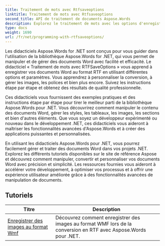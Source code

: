 ```yaml
---
title: Traitement de mots avec Rtfsaveoptions
linktitle: Traitement de mots avec Rtfsaveoptions
second_title: API de traitement de documents Aspose.Words
description: Explorez le traitement de mots avec les options d'enregistrement RTF dans Aspose.Words for .NET. Découvrez comment enregistrer et personnaliser des documents RTF avec des didacticiels pas à pas et des exemples de code C#.
type: docs
weight: 1690
url: /fr/net/programming-with-rtfsaveoptions/
---
```

Les didacticiels Aspose.Words for .NET sont conçus pour vous guider dans l'utilisation de la bibliothèque Aspose.Words for .NET, qui vous permet de manipuler et de gérer des documents Word avec facilité et efficacité. Le didacticiel « Traitement de mots avec RTFSaveOptions » vous apprend à enregistrer vos documents Word au format RTF en utilisant différentes options et paramètres. Vous apprendrez à personnaliser la conversion, à gérer les images, les polices et bien plus encore. Suivez les instructions étape par étape et obtenez des résultats de qualité professionnelle.

Ces didacticiels vous fournissent des exemples pratiques et des instructions étape par étape pour tirer le meilleur parti de la bibliothèque Aspose.Words pour .NET. Vous découvrirez comment manipuler le contenu des documents Word, gérer les styles, les tableaux, les images, les sections et bien d'autres éléments. Que vous soyez un développeur expérimenté ou nouveau dans le développement .NET, ces didacticiels vous aideront à maîtriser les fonctionnalités avancées d'Aspose.Words et à créer des applications puissantes et personnalisées.

En utilisant les didacticiels Aspose.Words pour .NET, vous pourrez facilement gérer et traiter des documents Word dans vos projets .NET. Explorez les différents tutoriels disponibles sur le site de référence Aspose et découvrez comment manipuler, convertir et personnaliser vos documents Word avec précision et simplicité. Les ressources fournies vous aideront à accélérer votre développement, à optimiser vos processus et à offrir une expérience utilisateur améliorée grâce à des fonctionnalités avancées de manipulation de documents.

 ## Tutoriels
| Titre | Description |
| --- | --- |
| [Enregistrer des images au format Wmf](./saving-images-as-wmf/) | Découvrez comment enregistrer des images au format WMF lors de la conversion en RTF avec Aspose.Words pour .NET. |